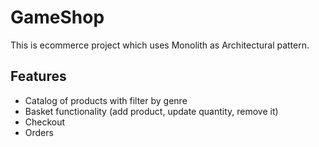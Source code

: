 # GameShop

This is ecommerce project which uses Monolith as Architectural pattern.

## Features

- Catalog of products with filter by genre
- Basket functionality (add product, update quantity, remove it)
- Checkout
- Orders


